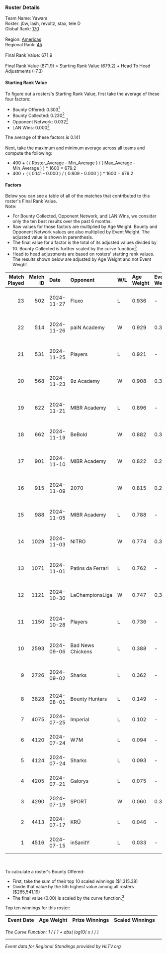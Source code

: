 ### Roster Details<br />
Team Name: Yawara<br />
Roster: j0w, lash, revoltz, stax, tele D<br />
Global Rank: [170](../../standings_global_2025_01_06.md)<br />
<br />
Region: [Americas]( ../../standings_americas_2025_01_06.md)<br />
Regional Rank: [45]( ../../standings_americas_2025_01_06.md)<br />
<br />
Final Rank Value:  671.9<br />
<br />
Final Rank Value (671.9) = Starting Rank Value (679.2) + Head To Head Adjustments (-7.3)<br />

#### Starting Rank Value<br />
To figure out a rosters's Starting Rank Value, first take the average of these four factors:<br />
- Bounty Offered: 0.303[<sup>1</sup>](#table2)
- Bounty Collected: 0.230[<sup>2</sup>](#table1)
- Opponent Network: 0.032[<sup>2</sup>](#table1)
- LAN Wins: 0.000[<sup>2</sup>](#table1)

The average of these factors is 0.141<br />
<br />
Next, take the maximum and minimum average across all teams and compute the following:<br />
- 400 + ( ( Roster_Average - Min_Average ) / ( Max_Average - Min_Average ) ) * 1600 = 679.2
- 400 + ( ( 0.141 - 0.000 ) / ( 0.809 - 0.000 ) ) * 1600 = 679.2


#### Factors<br />
Below you can see a table of all of the matches that contributed to this roster's Final Rank Value.<br />
Note:<br />

- For Bounty Collected, Opponent Network, and LAN Wins, we consider only the ten best results over the past 6 months.
- Raw values for those factors are multiplied by Age Weight. Bounty and Opponent Network values are also multiplied by Event Weight. The adjusted value is shown in parenthesis.
- The final value for a factor is the total of its adjusted values divided by 10. Bounty Collected is further scaled by the curve function[<sup>3</sup>](#curveFunction)
- Head to head adjustments are based on rosters' starting rank values. The results shown below are adjusted by Age Weight and not Event Weight
<span id="table1"></span><br />


| Match Played | Match ID | Date       | Opponent          | W/L | Age Weight | Event Weight | Bounty Collected | Opponent Network | LAN Wins  | H2H Adj. | Roster                            |
| -: | -: | :- | :- | :- | :- | :- | :- | :- | :- | -: | :- |
|           23 |      502 | 2024-11-27 | Fluxo             | L   | 0.936      | -            | -                | -                | -         |    -1.61 | j0w, lash, revoltz, stax, tele D  |
|           22 |      514 | 2024-11-26 | paiN Academy      | W   | 0.929      | 0.371        | 0.000 (0.000)    | 0.113 (0.039)    | 0 (0.000) |     5.58 | j0w, lash, revoltz, stax, tele D  |
|           21 |      531 | 2024-11-25 | Players           | L   | 0.921      | -            | -                | -                | -         |   -12.05 | j0w, lash, revoltz, stax, tele D  |
|           20 |      568 | 2024-11-23 | 9z Academy        | W   | 0.908      | 0.371        | 0.000 (0.000)    | 0.249 (0.084)    | 0 (0.000) |     9.30 | j0w, lash, revoltz, stax, tele D  |
|           19 |      622 | 2024-11-21 | MIBR Academy      | L   | 0.896      | -            | -                | -                | -         |   -14.40 | j0w, lash, revoltz, stax, tele D  |
|           18 |      662 | 2024-11-19 | BeBold            | W   | 0.882      | 0.371        | 0.000 (0.000)    | 0.000 (0.000)    | 0 (0.000) |     4.69 | j0w, lash, revoltz, stax, tele D  |
|           17 |      901 | 2024-11-10 | MIBR Academy      | W   | 0.822      | 0.270        | 0.003 (0.001)    | 0.189 (0.042)    | 0 (0.000) |    12.76 | j0w, lash, revoltz, stax, tele D  |
|           16 |      915 | 2024-11-09 | 2070              | W   | 0.815      | 0.270        | 0.003 (0.001)    | 0.209 (0.046)    | 0 (0.000) |    12.60 | j0w, lash, revoltz, stax, tele D  |
|           15 |      988 | 2024-11-05 | MIBR Academy      | L   | 0.788      | -            | -                | -                | -         |   -12.75 | j0w, lash, revoltz, stax, tele D  |
|           14 |     1029 | 2024-11-03 | NITRO             | W   | 0.774      | 0.371        | 0.003 (0.001)    | 0.281 (0.081)    | 0 (0.000) |    12.26 | j0w, lash, revoltz, stax, tele D  |
|           13 |     1071 | 2024-11-01 | Patins da Ferrari | L   | 0.762      | -            | -                | -                | -         |   -12.06 | j0w, lash, revoltz, stax, tele D  |
|           12 |     1121 | 2024-10-30 | LaChampionsLiga   | W   | 0.747      | 0.371        | 0.009 (0.002)    | 0.117 (0.033)    | 0 (0.000) |    10.56 | j0w, lash, revoltz, stax, tele D  |
|           11 |     1150 | 2024-10-28 | Players           | L   | 0.736      | -            | -                | -                | -         |    -9.83 | j0w, lash, revoltz, stax, tele D  |
|           10 |     2593 | 2024-09-06 | Bad News Chickens | L   | 0.388      | -            | -                | -                | -         |    -5.91 | j0w, lash, PremiuM, revoltz, stax |
|            9 |     2726 | 2024-09-02 | Sharks            | L   | 0.362      | -            | -                | -                | -         |    -0.58 | j0w, lash, PremiuM, revoltz, stax |
|            8 |     3828 | 2024-08-01 | Bounty Hunters    | L   | 0.149      | -            | -                | -                | -         |    -2.34 | j0w, lash, revoltz, ritz, stax    |
|            7 |     4075 | 2024-07-25 | Imperial          | L   | 0.102      | -            | -                | -                | -         |    -0.20 | j0w, lash, revoltz, ritz, stax    |
|            6 |     4120 | 2024-07-24 | W7M               | L   | 0.094      | -            | -                | -                | -         |    -1.65 | j0w, lash, revoltz, ritz, stax    |
|            5 |     4124 | 2024-07-24 | Sharks            | L   | 0.093      | -            | -                | -                | -         |    -0.13 | j0w, lash, revoltz, ritz, stax    |
|            4 |     4205 | 2024-07-21 | Galorys           | L   | 0.075      | -            | -                | -                | -         |    -1.16 | j0w, lash, revoltz, ritz, stax    |
|            3 |     4290 | 2024-07-19 | SPORT             | W   | 0.060      | 0.371        | 0.000 (0.000)    | 0.001 (0.000)    | 0 (0.000) |     0.49 | j0w, lash, revoltz, ritz, stax    |
|            2 |     4413 | 2024-07-17 | KRÜ               | L   | 0.046      | -            | -                | -                | -         |    -0.52 | j0w, lash, revoltz, ritz, stax    |
|            1 |     4516 | 2024-07-15 | inSanitY          | L   | 0.033      | -            | -                | -                | -         |    -0.38 | j0w, lash, revoltz, ritz, stax    |

<br />
<span id="table2"></span><br />
To calculate a roster's Bounty Offered:<br />

- First, take the sum of their top 10 scaled winnings ($1,315.38)
- Divide that value by the 5th highest value among all rosters ($265,541.19)
- The final value (0.00) is scaled by the curve function.[<sup>3</sup>](#curveFunction)

Top ten winnings for this roster:<br />

| Event Date | Age Weight | Prize Winnings | Scaled Winnings |
| :- | -: | :- | :- |


<span id="curveFunction"></span>_The Curve Function: 1 / ( 1 + abs( log10( x ) ) )_<br />

---
_Event data for Regional Standings provided by HLTV.org_<br />
